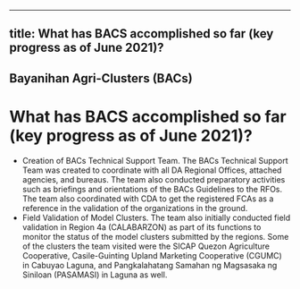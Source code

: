 --- 
 title: What has BACS accomplished so far (key progress as of June 2021)?
 ---

## Bayanihan Agri-Clusters (BACs)

# What has BACS accomplished so far (key progress as of June 2021)?


 - Creation of BACs Technical Support Team. The BACs Technical Support Team was created to coordinate with all DA Regional Offices, attached agencies, and bureaus. The team also conducted preparatory activities such as briefings and orientations of the BACs Guidelines to the RFOs. The team also coordinated with CDA to get the registered FCAs as a reference in the validation of the organizations in the ground.
 - Field Validation of Model Clusters. The team also initially conducted field validation in Region 4a (CALABARZON) as part of its functions to monitor the status of the model clusters submitted by the regions. Some of the clusters the team visited were the SICAP Quezon Agriculture Cooperative, Casile-Guinting Upland Marketing Cooperative (CGUMC) in Cabuyao Laguna, and Pangkalahatang Samahan ng Magsasaka ng Siniloan (PASAMASI) in Laguna as well.

